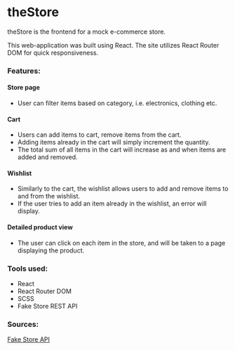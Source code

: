 # theStore

theStore is the frontend for a mock e-commerce store.

This web-application was built using React.
The site utilizes React Router DOM for quick responsiveness.

### Features:

#### Store page

- User can filter items based on category, i.e. electronics, clothing etc.

#### Cart

- Users can add items to cart, remove items from the cart.
- Adding items already in the cart will simply increment the quantity.
- The total sum of all items in the cart will increase as and when items are added and removed.

#### Wishlist

- Similarly to the cart, the wishlist allows users to add and remove items to and from the wishlist.
- If the user tries to add an item already in the wishlist, an error will display.

#### Detailed product view

- The user can click on each item in the store, and will be taken to a page displaying the product.

### Tools used:

- React
- React Router DOM
- SCSS
- Fake Store REST API

### Sources:

[Fake Store API](https://fakestoreapi.com/)
